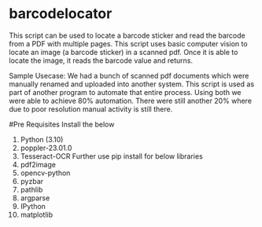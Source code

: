 # barcodelocator
This script can be used to locate a barcode sticker and read the barcode from a PDF with multiple pages. This script uses basic computer vision to locate an image (a barcode sticker) in a scanned pdf. Once it is able to locate the image, it reads the barcode value and returns. 

Sample Usecase:
We had a bunch of scanned pdf documents which were manually renamed and uploaded into another system. This script is used as part of another program to automate that entire process. Using both we were able to achieve 80% automation. There were still another 20% where due to poor resolution manual activity is still there.

#Pre Requisites
Install the below
1. Python (3.10)
2. poppler-23.01.0
3. Tesseract-OCR
Further use pip install for below libraries
1. pdf2image
2. opencv-python
3. pyzbar
4. pathlib 
5. argparse 
6. IPython
7. matplotlib
